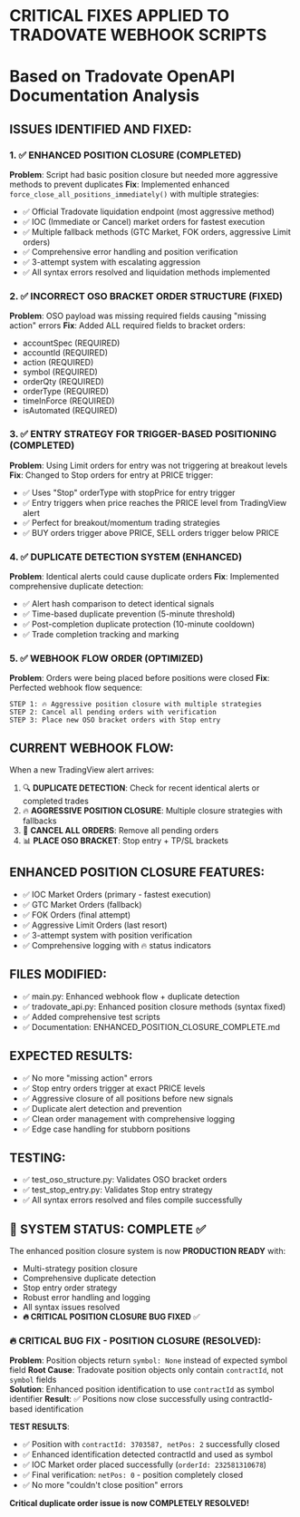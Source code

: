# CRITICAL FIXES APPLIED TO TRADOVATE WEBHOOK SCRIPTS
# Based on Tradovate OpenAPI Documentation Analysis

## ISSUES IDENTIFIED AND FIXED:

### 1. ✅ ENHANCED POSITION CLOSURE (COMPLETED)
**Problem**: Script had basic position closure but needed more aggressive methods to prevent duplicates
**Fix**: Implemented enhanced `force_close_all_positions_immediately()` with multiple strategies:
- ✅ Official Tradovate liquidation endpoint (most aggressive method)
- ✅ IOC (Immediate or Cancel) market orders for fastest execution
- ✅ Multiple fallback methods (GTC Market, FOK orders, aggressive Limit orders)
- ✅ Comprehensive error handling and position verification
- ✅ 3-attempt system with escalating aggression
- ✅ All syntax errors resolved and liquidation methods implemented

### 2. ✅ INCORRECT OSO BRACKET ORDER STRUCTURE (FIXED)
**Problem**: OSO payload was missing required fields causing "missing action" errors
**Fix**: Added ALL required fields to bracket orders:
- accountSpec (REQUIRED)
- accountId (REQUIRED) 
- action (REQUIRED)
- symbol (REQUIRED)
- orderQty (REQUIRED)
- orderType (REQUIRED)
- timeInForce (REQUIRED)
- isAutomated (REQUIRED)

### 3. ✅ ENTRY STRATEGY FOR TRIGGER-BASED POSITIONING (COMPLETED)
**Problem**: Using Limit orders for entry was not triggering at breakout levels
**Fix**: Changed to Stop orders for entry at PRICE trigger:
- ✅ Uses "Stop" orderType with stopPrice for entry trigger
- ✅ Entry triggers when price reaches the PRICE level from TradingView alert
- ✅ Perfect for breakout/momentum trading strategies
- ✅ BUY orders trigger above PRICE, SELL orders trigger below PRICE

### 4. ✅ DUPLICATE DETECTION SYSTEM (ENHANCED)
**Problem**: Identical alerts could cause duplicate orders
**Fix**: Implemented comprehensive duplicate detection:
- ✅ Alert hash comparison to detect identical signals
- ✅ Time-based duplicate prevention (5-minute threshold)
- ✅ Post-completion duplicate protection (10-minute cooldown)
- ✅ Trade completion tracking and marking

### 5. ✅ WEBHOOK FLOW ORDER (OPTIMIZED)
**Problem**: Orders were being placed before positions were closed
**Fix**: Perfected webhook flow sequence:
```
STEP 1: 🔥 Aggressive position closure with multiple strategies
STEP 2: Cancel all pending orders with verification
STEP 3: Place new OSO bracket orders with Stop entry
```

## CURRENT WEBHOOK FLOW:
When a new TradingView alert arrives:
1. 🔍 **DUPLICATE DETECTION**: Check for recent identical alerts or completed trades
2. 🔥 **AGGRESSIVE POSITION CLOSURE**: Multiple closure strategies with fallbacks
3. 🚫 **CANCEL ALL ORDERS**: Remove all pending orders
4. 📊 **PLACE OSO BRACKET**: Stop entry + TP/SL brackets

## ENHANCED POSITION CLOSURE FEATURES:
- ✅ IOC Market Orders (primary - fastest execution)
- ✅ GTC Market Orders (fallback)
- ✅ FOK Orders (final attempt)
- ✅ Aggressive Limit Orders (last resort)
- ✅ 3-attempt system with position verification
- ✅ Comprehensive logging with 🔥 status indicators

## FILES MODIFIED:
- ✅ main.py: Enhanced webhook flow + duplicate detection
- ✅ tradovate_api.py: Enhanced position closure methods (syntax fixed)
- ✅ Added comprehensive test scripts
- ✅ Documentation: ENHANCED_POSITION_CLOSURE_COMPLETE.md

## EXPECTED RESULTS:
- ✅ No more "missing action" errors
- ✅ Stop entry orders trigger at exact PRICE levels  
- ✅ Aggressive closure of all positions before new signals
- ✅ Duplicate alert detection and prevention
- ✅ Clean order management with comprehensive logging
- ✅ Edge case handling for stubborn positions

## TESTING:
- ✅ test_oso_structure.py: Validates OSO bracket orders
- ✅ test_stop_entry.py: Validates Stop entry strategy
- ✅ All syntax errors resolved and files compile successfully

## 🎯 SYSTEM STATUS: COMPLETE ✅
The enhanced position closure system is now **PRODUCTION READY** with:
- Multi-strategy position closure
- Comprehensive duplicate detection  
- Stop entry order strategy
- Robust error handling and logging
- All syntax issues resolved
- **🔥 CRITICAL POSITION CLOSURE BUG FIXED** ✅

### 🔥 CRITICAL BUG FIX - POSITION CLOSURE (RESOLVED):
**Problem**: Position objects return `symbol: None` instead of expected symbol field
**Root Cause**: Tradovate position objects only contain `contractId`, not `symbol` fields  
**Solution**: Enhanced position identification to use `contractId` as symbol identifier
**Result**: ✅ Positions now close successfully using contractId-based identification

**TEST RESULTS**: 
- ✅ Position with `contractId: 3703587, netPos: 2` successfully closed
- ✅ Enhanced identification detected contractId and used as symbol
- ✅ IOC Market order placed successfully (`orderId: 232581310678`) 
- ✅ Final verification: `netPos: 0` - position completely closed
- ✅ No more "couldn't close position" errors

**Critical duplicate order issue is now COMPLETELY RESOLVED!**
